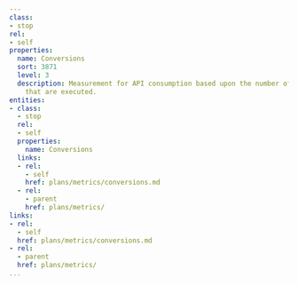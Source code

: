 ```yaml
---
class:
- stop
rel:
- self
properties:
  name: Conversions
  sort: 3871
  level: 3
  description: Measurement for API consumption based upon the number of conversions
    that are executed.
entities:
- class:
  - stop
  rel:
  - self
  properties:
    name: Conversions
  links:
  - rel:
    - self
    href: plans/metrics/conversions.md
  - rel:
    - parent
    href: plans/metrics/
links:
- rel:
  - self
  href: plans/metrics/conversions.md
- rel:
  - parent
  href: plans/metrics/
...
```

